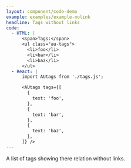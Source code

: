 ```yaml
---
layout: component/code-demo
example: examples/example-nolink
headline: Tags without links
code:
  - HTML: |
      <span>Tags:</span>
      <ul class="au-tags">
        <li>foo</li>
        <li>bar</li>
        <li>baz</li>
      </ul>
  - React: |
      import AUtags from './tags.js';

      <AUtags tags={[
        {
          text: 'foo',
        },
        {
          text: 'bar',
        },
        {
          text: 'baz',
        },
      ]} />
---
```


A list of tags showing there relation without links.
